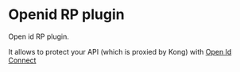# Openid RP plugin

Open id RP plugin.

It allows to protect your API (which is proxied by Kong) with [Open Id Connect](https://gluu.org/docs/ce/admin-guide/openid-connect/)
